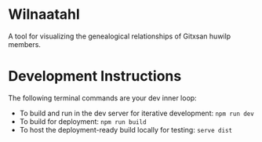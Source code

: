 # Wilnaatahl
A tool for visualizing the genealogical relationships of Gitxsan huwilp members.

# Development Instructions
The following terminal commands are your dev inner loop:
- To build and run in the dev server for iterative development: `npm run dev`
- To build for deployment: `npm run build`
- To host the deployment-ready build locally for testing: `serve dist`
